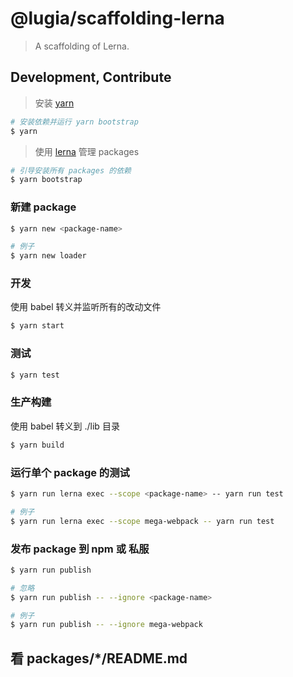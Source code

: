 # @lugia/scaffolding-lerna

> A scaffolding of Lerna.

## Development, Contribute

> 安装 [yarn](https://yarnpkg.com)

```bash
# 安装依赖并运行 yarn bootstrap
$ yarn
```

> 使用 [lerna](https://github.com/lerna/lerna) 管理 packages

```bash
# 引导安装所有 packages 的依赖
$ yarn bootstrap
```

### 新建 package

```bash
$ yarn new <package-name>

# 例子
$ yarn new loader
```

### 开发

使用 babel 转义并监听所有的改动文件

```bash
$ yarn start
```

### 测试

```bash
$ yarn test
```

### 生产构建

使用 babel 转义到 ./lib 目录

```bash
$ yarn build
```

### 运行单个 package 的测试

```bash
$ yarn run lerna exec --scope <package-name> -- yarn run test

# 例子
$ yarn run lerna exec --scope mega-webpack -- yarn run test
```

### 发布 package 到 npm 或 私服

```bash
$ yarn run publish

# 忽略
$ yarn run publish -- --ignore <package-name>

# 例子
$ yarn run publish -- --ignore mega-webpack
```

## 看 packages/\*/README.md
